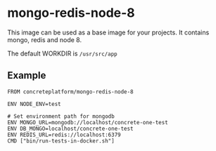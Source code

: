 # mongo-redis-node-8

This image can be used as a base image for your projects. It contains mongo, redis and node 8.

The default WORKDIR is `/usr/src/app`

## Example

```docker
FROM concreteplatform/mongo-redis-node-8

ENV NODE_ENV=test

# Set environment path for mongodb
ENV MONGO_URL=mongodb://localhost/concrete-one-test
ENV DB_MONGO=localhost/concrete-one-test
ENV REDIS_URL=redis://localhost:6379
CMD ["bin/run-tests-in-docker.sh"]
```